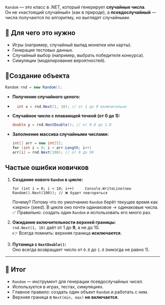 `Random` — это класс в .NET, который генерирует **случайные числа**.  
Он не «настоящий случайный» (как в природе), а **псевдослучайный** — числа получаются по алгоритму, но выглядят случайными.

## 🔹 Для чего это нужно

- Игры (например, случайный выпад монетки или карты).
- Генерация тестовых данных.
- Случайный выбор (например, выбрать победителя конкурса).
- Симуляции (моделирование вероятностей).

## 🔹Создание объекта
```csharp
Random rnd = new Random();
```

- **Получение случайного целого:**
- ```csharp 
    int x = rnd.Next(1, 10); // от 1 до 9 включительно
    ```
    
- **Случайное число с плавающей точкой (от 0 до 1):**
    ```csharp
    double y = rnd.NextDouble(); // от 0.0 до 1.0
    ```
- **Заполнение массива случайными числами:**
    ```csharp
    int[] arr = new int[5]; 
    for (int i = 0; i < arr.Length; i++)     
    arr[i] = rnd.Next(100); // от 0 до 99
    ```

## Частые ошибки новичков

1. **Создание нового `Random` в цикле:**
    
    `for (int i = 0; i < 10; i++)     Console.WriteLine(new Random().Next(100)); // ❌ будет повторяться`
    
    Почему? Потому что по умолчанию `Random` берёт текущее время как «зерно» (seed). В цикле оно почти одинаковое → одинаковые числа.  
    ✅ Правильно: создать один `Random` и использовать его много раз.
    
2. **Ожидание включительности верхней границы:**  
    `rnd.Next(1, 10)` даёт от 1 до **9**, а не до 10.  
    👉 Всегда помнить: верхняя граница **исключается**.
    
3. **Путаница с `NextDouble()`:**  
    Оно всегда возвращает число от `0.0` до `1.0` (никогда не равно 1).
    
---

## 📝 Итог

- `Random` — инструмент для генерации псевдослучайных чисел.
- Используется в играх, тестах, симуляциях.
- Главное правило: создать один объект `Random` и работать с ним.
- Верхняя граница в `Next(min, max)` **не включается**.